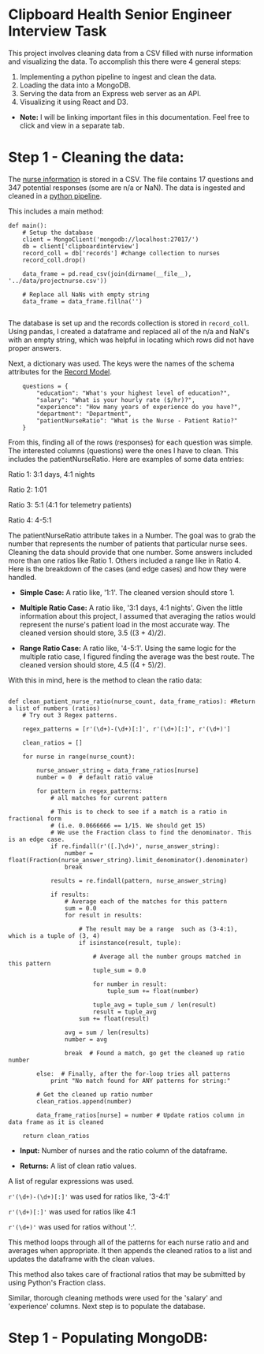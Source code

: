 # Clipboard Health Senior Engineer Interview Task 

This project involves cleaning data from a CSV filled with nurse information and visualizing the data. To accomplish this there were 4 general steps:

1. Implementing a python pipeline to ingest and clean the data.
2. Loading the data into a MongoDB.
3. Serving the data from an Express web server as an API.
4. Visualizing it using React and D3. 

 * **Note:** I will be linking important files in this documentation. Feel free to click and view in a separate tab. 

# Step 1 - Cleaning the data:

The [nurse information](data/projectnurse.csv) is stored in a CSV. The file contains 17 questions and 347 potential 
responses (some are n/a or NaN). The data is ingested and cleaned in a [python pipeline](ingestion/pipeline.py). 

This includes a main method:
```
def main():
    # Setup the database
    client = MongoClient('mongodb://localhost:27017/')
    db = client['clipboardinterview']
    record_coll = db['records'] #change collection to nurses
    record_coll.drop()

    data_frame = pd.read_csv(join(dirname(__file__), '../data/projectnurse.csv'))

    # Replace all NaNs with empty string
    data_frame = data_frame.fillna('')
    
```
The database is set up and the records collection is stored in ```record_coll```.  Using pandas, I created a dataframe 
and replaced all of the n/a and NaN's with an empty string, which was helpful in locating which rows did not have proper answers.

Next, a dictionary was used. The keys were the names of the schema attributes for the [Record Model](server/models/Record.js).

```
    questions = {
        "education": "What's your highest level of education?",
        "salary": "What is your hourly rate ($/hr)?",
        "experience": "How many years of experience do you have?",
        "department": "Department",
        "patientNurseRatio": "What is the Nurse - Patient Ratio?"
    }

```
From this, finding all of the rows (responses) for each question was simple. The interested columns (questions) were the ones 
I have to clean. This includes the patientNurseRatio. Here are examples of some data entries:

Ratio 1: 3:1 days, 4:1 nights 

Ratio 2: 1:01

Ratio 3: 5:1 (4:1 for telemetry patients)

Ratio 4: 4-5:1

The patientNurseRatio attribute takes in a Number. The goal was to grab the number that represents the number of patients 
that particular nurse sees. Cleaning the data should provide that one number. Some answers included more than one ratios like
Ratio 1. Others included a range like in Ratio 4. Here is the breakdown of the cases (and edge cases) and how they were handled.

* **Simple Case:**  A ratio like, '1:1'. The cleaned version should store 1.

* **Multiple Ratio Case:** A ratio like,  '3:1 days, 4:1 nights'. Given the little information about this project, I assumed that
averaging the ratios would represent the nurse's patient load in the most accurate way. The cleaned version should store,
3.5 ((3 + 4)/2). 

* **Range Ratio Case:** A ratio like, '4-5:1'. Using the same logic for the multiple ratio case, I figured finding the average 
was the best route. The cleaned version should store, 4.5 ((4 + 5)/2).

With this in mind, here is the method to clean the ratio data:

```

def clean_patient_nurse_ratio(nurse_count, data_frame_ratios): #Return a list of numbers (ratios)
    # Try out 3 Regex patterns.
    
    regex_patterns = [r'(\d+)-(\d+)[:]', r'(\d+)[:]', r'(\d+)']
    
    clean_ratios = []

    for nurse in range(nurse_count):
    
        nurse_answer_string = data_frame_ratios[nurse]
        number = 0  # default ratio value

        for pattern in regex_patterns:
            # all matches for current pattern

            # This is to check to see if a match is a ratio in fractional form
            # (i.e. 0.0666666 == 1/15. We should get 15)
            # We use the Fraction class to find the denominator. This is an edge case.
            if re.findall(r'([.]\d+)', nurse_answer_string):
                number = float(Fraction(nurse_answer_string).limit_denominator().denominator)
                break

            results = re.findall(pattern, nurse_answer_string)
            
            if results:
                # Average each of the matches for this pattern
                sum = 0.0
                for result in results:
                
                    # The result may be a range  such as (3-4:1), which is a tuple of (3, 4)
                    if isinstance(result, tuple):
                    
                        # Average all the number groups matched in this pattern
                        tuple_sum = 0.0
                        
                        for number in result:
                            tuple_sum += float(number)
                            
                        tuple_avg = tuple_sum / len(result)
                        result = tuple_avg
                    sum += float(result)
                    
                avg = sum / len(results)
                number = avg
                
                break  # Found a match, go get the cleaned up ratio number
                
        else:  # Finally, after the for-loop tries all patterns
            print "No match found for ANY patterns for string:"
            
        # Get the cleaned up ratio number
        clean_ratios.append(number)
        
        data_frame_ratios[nurse] = number # Update ratios column in data frame as it is cleaned
        
    return clean_ratios

```

* **Input:** Number of nurses and the ratio column of the dataframe. 

* **Returns:** A list of clean ratio values. 

A list of regular expressions was used. 

```r'(\d+)-(\d+)[:]'``` was used for ratios like, '3-4:1'

```r'(\d+)[:]'``` was used for ratios like 4:1

```r'(\d+)'``` was used for ratios without ':'. 

This method loops through all of the patterns for each nurse ratio and and averages when appropriate. It then appends the
cleaned ratios to a list and updates the dataframe with the clean values. 

This method also takes care of fractional ratios that may be submitted by using Python's Fraction class.

Similar, thorough cleaning methods were used for the 'salary' and 'experience' columns. Next step is to populate the database.

# Step 1 - Populating MongoDB:



 
